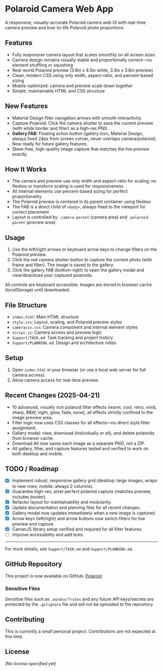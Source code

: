 # Polaroid Camera Web App

A responsive, visually-accurate Polaroid camera web UI with real-time camera preview and true-to-life Polaroid photo proportions.

## Features
- Fully responsive camera layout that scales smoothly on all screen sizes
- Camera design remains visually stable and proportionally correct—no element shuffling or squishing
- Real-world Polaroid preview (3.6in x 4.5in white, 3.3in x 3.8in preview)
- Clean, modern CSS using only width, aspect-ratio, and percent-based sizing
- Mobile-optimized: camera and preview scale down together
- Simple, maintainable HTML and CSS structure

## New Features
- Material Design filter navigation arrows with smooth interactivity.
- Capture Polaroid: Click the camera shutter to save the current preview (with white border and filter) as a high-res PNG.
- **Gallery FAB:** Floating action button (gallery icon, Material Design, always fixed 24px from screen corner, never overlaps camera/polaroid). Now ready for future gallery features.
- Skew-free, high-quality image capture that matches the live preview exactly.

## How It Works
- The camera and preview use only width and aspect-ratio for scaling; no flexbox or transform scaling is used for responsiveness
- All internal elements use percent-based sizing for perfect proportionality
- The Polaroid preview is centered in its parent container using flexbox
- The FAB is a direct child of `<body>`, always fixed to the viewport for correct placement
- Layout is controlled by `.camera-parent` (camera area) and `.polaroid-parent` (preview area)

## Usage
1. Use the left/right arrows or keyboard arrow keys to change filters on the Polaroid preview.
2. Click the red camera shutter button to capture the current photo (with frame and filter). The image is saved to the gallery.
3. Click the gallery FAB (bottom-right) to open the gallery modal and view/download your captured polaroids.

All controls are keyboard accessible. Images are stored in browser cache (localStorage) until downloaded.

## File Structure
- `index.html`: Main HTML structure
- `style.css`: Layout, scaling, and Polaroid preview styles
- `cameracss.css`: Camera component and internal element styles
- `script.js`: Camera access and preview logic
- `Support/TASK.md`: Task tracking and project history
- `Support/PLANNING.md`: Design and architecture notes

## Setup
1. Open `index.html` in your browser (or use a local web server for full camera access).
2. Allow camera access for real-time preview.

## Recent Changes (2025-04-21)
- 10 advanced, visually rich polaroid filter effects (warm, cool, retro, vivid, sharp, B&W, night, glow, fade, none), all effects strictly confined to the image preview area.
- Filter logic now uses CSS classes for all effects—no direct style.filter assignment.
- Gallery modal: view, download (individually or all), and delete polaroids from browser cache.
- Download All now saves each image as a separate PNG, not a ZIP.
- All gallery, filter, and capture features tested and verified to work on both desktop and mobile.

## TODO / Roadmap
- [x] Implement robust, responsive gallery grid (desktop: large images, wraps to new rows; mobile: always 2 columns).
- [x] Guarantee high-res, pixel-perfect polaroid capture (matches preview, includes border).
- [x] Refactor layout for maintainability and modularity.
- [x] Update documentation and planning files for all recent changes.
- [x] Gallery modal now updates immediately when a new image is captured.
- [x] Arrow keys (left/right) and arrow buttons now switch filters for live preview and capture.
- [x] CamanJS library setup verified and required for all filter features.
- [ ] Improve accessibility and add tests.

---

For more details, see `Support/TASK.md` and `Support/PLANNING.md`.

## GitHub Repository

This project is now available on GitHub: [Polaroid](https://github.com/Shanmus4/Polaroid)

### Sensitive Files
Sensitive files such as `.windsurfrules` and any future API keys/secrets are protected by the `.gitignore` file and will not be uploaded to the repository.

## Contributing
This is currently a small personal project. Contributions are not expected at this time.

## License
*(No license specified yet)*
